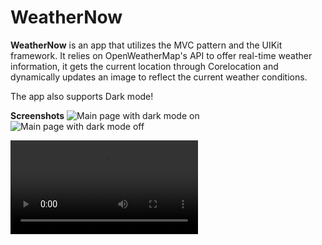 
# WeatherNow

**WeatherNow** is an app that utilizes the MVC pattern
and the UIKit framework. It relies on OpenWeatherMap's API to offer real-time weather information, it gets the current location through Corelocation and dynamically updates an image to reflect the current weather conditions.

The app also supports Dark mode!

**Screenshots**
![Main page with dark mode on](https://i.imgur.com/tM1IJNI.png)
![Main page with dark mode off](https://i.imgur.com/4aobL7p.png)

![Short video that shows how the app works :)](https://i.imgur.com/8MJGZLt.mp4)
